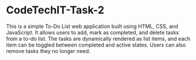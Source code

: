 # CodeTechIT-Task-2
This is a simple To-Do List web application built using HTML, CSS, and JavaScript. It allows users to add, mark as completed, and delete tasks from a to-do list. The tasks are dynamically rendered as list items, and each item can be toggled between completed and active states. Users can also remove tasks they no longer need.
